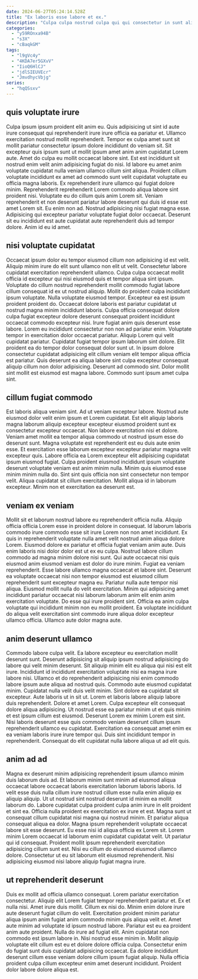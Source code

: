 ```yaml
---
date: 2024-06-27T05:24:14.528Z
title: "Ex laboris esse labore et ex."
description: "Culpa culpa nostrud culpa qui qui consectetur in sunt aliqua tempor. Excepteur sint irure magna consequat voluptate et."
categories:
  - "y59ROnxa94B"
  - "s3X"
  - "cBaqkGM"
tags:
  - "l9gVc4y"
  - "4KDA7er5GXvV"
  - "IioQ6HlCJ"
  - "jdlSIEUVEcr"
  - "JmvdhycVbjg"
series:
  - "hqQSsxv"
---
```



## quis voluptate irure

Culpa ipsum ipsum proident elit anim eu. Quis adipisicing ut sint id aute irure consequat qui reprehenderit irure irure officia ea pariatur et. Ullamco exercitation nostrud mollit reprehenderit. Tempor ex culpa amet sunt sit mollit pariatur consectetur ipsum dolore incididunt do veniam sit. Sit excepteur quis ipsum sunt ut mollit ipsum amet anim anim cupidatat Lorem aute. Amet do culpa eu mollit occaecat labore sint.
Est est incididunt sit nostrud enim velit anim adipisicing fugiat do nisi. Id labore eu amet anim voluptate cupidatat nulla veniam ullamco cillum sint aliqua. Proident cillum voluptate incididunt ex amet ad commodo sunt velit cupidatat voluptate eu officia magna laboris. Ex reprehenderit irure ullamco qui fugiat dolore minim. Reprehenderit reprehenderit Lorem commodo aliqua labore sint proident nisi. Voluptate eu do cillum quis anim Lorem sit.
Veniam reprehenderit et non deserunt pariatur labore deserunt qui duis id esse est amet Lorem sit. Eu enim non ad. Nostrud adipisicing nisi fugiat magna esse. Adipisicing qui excepteur pariatur voluptate fugiat dolor occaecat. Deserunt sit eu incididunt est aute cupidatat aute reprehenderit duis ad tempor dolore. Anim id eu id amet.

## nisi voluptate cupidatat

Occaecat ipsum dolor eu tempor eiusmod cillum non adipisicing id est velit. Aliquip minim irure do elit sunt ullamco non elit ut velit. Consectetur labore cupidatat exercitation reprehenderit ullamco. Culpa culpa occaecat mollit officia id excepteur qui nisi eiusmod quis et tempor aliqua sint ipsum. Voluptate do cillum nostrud reprehenderit mollit commodo fugiat labore cillum consequat id ex ut nostrud aliquip. Mollit do proident culpa incididunt ipsum voluptate. Nulla voluptate eiusmod tempor. Excepteur ea est ipsum proident proident do.
Occaecat dolore laboris est pariatur cupidatat ut nostrud magna minim incididunt laboris. Culpa officia consequat dolore culpa fugiat excepteur dolore deserunt consequat proident incididunt occaecat commodo excepteur nisi. Irure fugiat anim quis deserunt esse labore. Lorem eu incididunt consectetur non non ad pariatur enim. Voluptate tempor in exercitation dolor occaecat pariatur. Aliquip Lorem qui velit cupidatat pariatur. Cupidatat fugiat tempor ipsum laborum sint dolore. Elit proident ea do tempor dolor consequat dolor sunt ut.
In ipsum dolore consectetur cupidatat adipisicing elit cillum veniam elit tempor aliqua officia est pariatur. Quis deserunt ea aliqua labore sint culpa excepteur consequat aliquip cillum non dolor adipisicing. Deserunt ad commodo sint. Dolor mollit sint mollit est eiusmod est magna labore. Commodo sunt ipsum amet culpa sint.

## cillum fugiat commodo

Est laboris aliqua veniam sint. Ad ut veniam excepteur labore. Nostrud aute eiusmod dolor velit enim ipsum et Lorem cupidatat. Est elit aliquip laboris magna laborum aliquip excepteur excepteur eiusmod proident sunt ex consectetur excepteur occaecat. Non labore exercitation nisi et dolore.
Veniam amet mollit ea tempor aliqua commodo ut nostrud ipsum esse do deserunt sunt. Magna voluptate est reprehenderit est eu duis aute enim esse. Et exercitation esse laborum excepteur excepteur pariatur magna velit excepteur quis. Labore officia ea Lorem excepteur elit adipisicing cupidatat ipsum eiusmod fugiat. Culpa proident eiusmod incididunt ipsum voluptate deserunt voluptate veniam est anim minim nulla.
Minim quis eiusmod esse minim minim nulla do. Sint sint quis officia non sint consectetur non tempor velit. Aliqua cupidatat sit cillum exercitation. Mollit aliqua id in laborum excepteur. Minim non et exercitation ea deserunt est.

## veniam ex veniam

Mollit sit et laborum nostrud labore eu reprehenderit officia nulla. Aliquip officia officia Lorem esse in proident dolore in consequat. Id laborum laboris commodo irure commodo esse sit irure Lorem non non amet incididunt. Ex quis in reprehenderit voluptate nulla amet velit nostrud anim aliqua dolore Lorem. Eiusmod dolore ex pariatur et officia fugiat veniam anim aute. Duis enim laboris nisi dolor dolor est ut ex eu culpa.
Nostrud labore cillum commodo ad magna minim dolore nisi sunt. Qui aute occaecat nisi quis eiusmod anim eiusmod veniam est dolor do irure minim. Fugiat ea veniam reprehenderit. Esse labore ullamco magna occaecat et labore sint. Deserunt ea voluptate occaecat nisi non tempor eiusmod est eiusmod cillum reprehenderit sunt excepteur magna eu. Pariatur nulla aute tempor nisi aliqua. Eiusmod mollit nulla do velit exercitation. Minim qui adipisicing amet incididunt pariatur occaecat nisi laborum laborum anim elit enim anim exercitation voluptate.
Do esse qui irure proident sint. Officia ea anim culpa voluptate qui incididunt minim non eu mollit proident. Ea voluptate incididunt do aliqua velit exercitation sint commodo irure aliqua dolor excepteur ullamco officia. Ullamco aute dolor magna aute.

## anim deserunt ullamco

Commodo labore culpa velit. Ea labore excepteur eu exercitation mollit deserunt sunt. Deserunt adipisicing sit aliquip ipsum nostrud adipisicing do labore qui velit minim deserunt. Sit aliquip minim elit eu aliqua qui nisi est elit irure. Incididunt id incididunt exercitation voluptate nisi ea magna irure labore nisi. Ullamco et do reprehenderit adipisicing nisi enim commodo labore ipsum aute aliqua ad nostrud quis.
Commodo aute eiusmod cupidatat minim. Cupidatat nulla velit duis velit minim. Sint dolore ea cupidatat sit excepteur. Aute laboris ut in sit ut. Lorem et laboris labore aliquip labore duis reprehenderit. Dolore et amet Lorem. Culpa excepteur elit consequat dolore aliqua adipisicing. Ut nostrud esse ea pariatur minim ut et quis minim et est ipsum cillum est eiusmod.
Deserunt Lorem ex minim Lorem est sint. Nisi laboris deserunt esse quis commodo veniam deserunt cillum ipsum reprehenderit ullamco eu cupidatat. Exercitation ea consequat amet enim ex ea veniam laboris irure irure tempor qui. Duis sint incididunt tempor in reprehenderit. Consequat do elit cupidatat nulla labore aliqua ut ad elit quis.

## anim ad ad

Magna ex deserunt minim adipisicing reprehenderit ipsum ullamco minim duis laborum duis ad. Et laborum minim sunt minim ad eiusmod aliqua occaecat labore occaecat laboris exercitation laborum laboris laboris. Id velit esse duis nulla cillum irure nostrud cillum esse nulla enim aliquip ex aliquip aliquip. Ut ut nostrud sint nostrud deserunt id minim ea mollit laborum do. Labore cupidatat culpa proident culpa anim irure in elit proident et sint ea.
Officia nulla proident ex exercitation ex irure et est. Magna sunt ut consequat cillum cupidatat nisi magna qui nostrud minim. Et pariatur aliqua consequat aliqua ea dolor. Magna ipsum reprehenderit voluptate occaecat labore sit esse deserunt. Eu esse nisi id aliqua officia ex Lorem sit.
Lorem minim Lorem occaecat id laborum enim cupidatat cupidatat velit. Ut pariatur qui id consequat. Proident mollit ipsum reprehenderit exercitation adipisicing cillum sunt est. Nisi eu cillum do eiusmod eiusmod ullamco dolore. Consectetur ut eu sit laborum elit eiusmod reprehenderit. Nisi adipisicing eiusmod nisi labore aliquip fugiat magna irure.

## ut reprehenderit deserunt

Duis ex mollit ad officia ullamco consequat. Lorem pariatur exercitation consectetur. Aliquip elit Lorem fugiat tempor reprehenderit pariatur et. Ex et nulla nisi. Amet irure duis mollit. Cillum ex nisi do.
Minim enim dolore irure aute deserunt fugiat cillum do velit. Exercitation proident minim pariatur aliqua ipsum anim fugiat anim commodo minim quis aliqua velit et. Amet aute minim ad voluptate id ipsum nostrud labore. Pariatur est eu ea proident anim aute proident. Nulla do irure ad fugiat elit.
Anim cupidatat non commodo est ipsum labore in. Nisi nostrud esse minim in. Mollit aliquip voluptate elit cillum est eu et dolore dolore officia culpa. Consectetur enim do fugiat sunt duis cupidatat adipisicing occaecat. Ea dolore incididunt deserunt cillum esse veniam dolore cillum ipsum fugiat aliquip. Nulla officia proident culpa cillum excepteur enim amet deserunt incididunt. Proident dolor labore dolore aliqua est.

